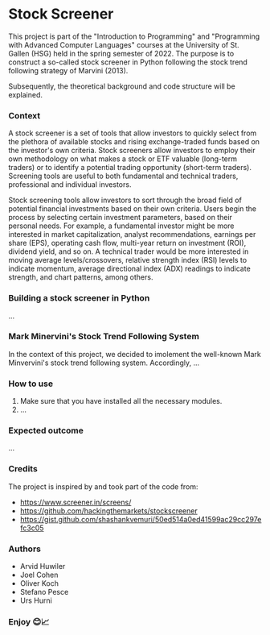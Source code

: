 # Stock Screener

This project is part of the "Introduction to Programming" and "Programming with Advanced Computer Languages" courses at the University of St. Gallen (HSG) held in the spring semester of 2022. The purpose is to construct a so-called stock screener in Python following the stock trend following strategy of Marvini (2013).

Subsequently, the theoretical background and code structure will be explained.

### Context

A stock screener is a set of tools that allow investors to quickly select from the plethora of available stocks and rising exchange-traded funds based on the investor's own criteria. Stock screeners allow investors to employ their own methodology on what makes a stock or ETF valuable (long-term traders) or to identify a potential trading opportunity (short-term traders). Screening tools are useful to both fundamental and technical traders, professional and individual investors.

Stock screening tools allow investors to sort through the broad field of potential financial investments based on their own criteria. Users begin the process by selecting certain investment parameters, based on their personal needs. For example, a fundamental investor might be more interested in market capitalization, analyst recommendations, earnings per share (EPS), operating cash flow, multi-year return on investment (ROI), dividend yield, and so on. A technical trader would be more interested in moving average levels/crossovers, relative strength index (RSI) levels to indicate momentum, average directional index (ADX) readings to indicate strength, and chart patterns, among others.

### Building a stock screener in Python
...

### Mark Minervini's Stock Trend Following System
In the context of this project, we decided to imolement the well-known Mark Minvervini's stock trend following system. Accordingly, ...

### How to use
1. Make sure that you have installed all the necessary modules.
2. ...

### Expected outcome
...

### Credits
The project is inspired by and took part of the code from:
- https://www.screener.in/screens/
- https://github.com/hackingthemarkets/stockscreener
- https://gist.github.com/shashankvemuri/50ed514a0ed41599ac29cc297efc3c05

### Authors
- Arvid Huwiler
- Joel Cohen
- Oliver Koch
- Stefano Pesce
- Urs Hurni

### Enjoy 😊📈
